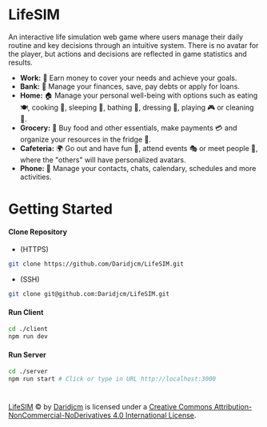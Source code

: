 # LifeSIM
An interactive life simulation web game where users manage their daily routine and key decisions through an intuitive system. There is no avatar for the player, but actions and decisions are reflected in game statistics and results.

- **Work:** 💼 Earn money to cover your needs and achieve your goals.
- **Bank:** 🏦 Manage your finances, save, pay debts or apply for loans.
- **Home:** 🏠 Manage your personal well-being with options such as eating 🍽️, cooking 🍳, sleeping 🛌, bathing 🚿, dressing 👗, playing 🎮 or cleaning 🧹.
- **Grocery:** 🛒 Buy food and other essentials, make payments 💳 and organize your resources in the fridge 🧊.
- **Cafeteria:** 🌍 Go out and have fun 🎉, attend events 🎭 or meet people 🤝, where the "others" will have personalized avatars.
- **Phone:** 📱 Manage your contacts, chats, calendary, schedules and more activities.

# Getting Started

#### Clone Repository 
- (HTTPS)
```bash
git clone https://github.com/Daridjcm/LifeSIM.git
```

- (SSH)
```bash
git clone git@github.com:Daridjcm/LifeSIM.git
```

#### Run Client

```bash
cd ./client
npm run dev
```

#### Run Server

```bash
cd ./server
npm run start # Click or type in URL http://localhost:3000
```

#
[LifeSIM](https://github.com/Daridjcm/LifeSIM) © by [Daridjcm](https://github.com/Daridjcm/) is licensed under a [Creative Commons Attribution-NonCommercial-NoDerivatives 4.0 International License](https://creativecommons.org/licenses/by-nc-nd/4.0/?ref=chooser-v1).
